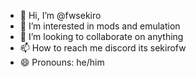 - 👋 Hi, I’m @fwsekiro
- 👀 I’m interested in mods and emulation
- 💞️ I’m looking to collaborate on anything
- 📫 How to reach me discord its sekirofw
- 😄 Pronouns: he/him


<!---
fwsekiro/fwsekiro is a ✨ special ✨ repository because its `README.md` (this file) appears on your GitHub profile.
You can click the Preview link to take a look at your changes.
--->
